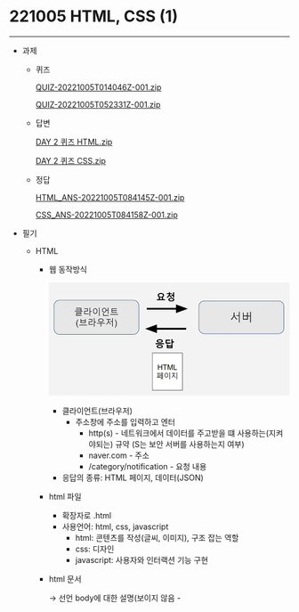 # 221005 HTML, CSS (1)

---

- 과제
    - 퀴즈
        
        [QUIZ-20221005T014046Z-001.zip](221005%20HTML,%20CSS%20(1)%202670bda9f43142d39b6a460c62fff340/QUIZ-20221005T014046Z-001.zip)
        
        [QUIZ-20221005T052331Z-001.zip](221005%20HTML,%20CSS%20(1)%202670bda9f43142d39b6a460c62fff340/QUIZ-20221005T052331Z-001.zip)
        
    - 답변
        
        [DAY 2 퀴즈 HTML.zip](221005%20HTML,%20CSS%20(1)%202670bda9f43142d39b6a460c62fff340/DAY_2_%25ED%2580%25B4%25EC%25A6%2588_HTML.zip)
        
        [DAY 2 퀴즈 CSS.zip](221005%20HTML,%20CSS%20(1)%202670bda9f43142d39b6a460c62fff340/DAY_2_%25ED%2580%25B4%25EC%25A6%2588_CSS.zip)
        
    - 정답
        
        [HTML_ANS-20221005T084145Z-001.zip](221005%20HTML,%20CSS%20(1)%202670bda9f43142d39b6a460c62fff340/HTML_ANS-20221005T084145Z-001.zip)
        
        [CSS_ANS-20221005T084158Z-001.zip](221005%20HTML,%20CSS%20(1)%202670bda9f43142d39b6a460c62fff340/CSS_ANS-20221005T084158Z-001.zip)
        
- 필기
    - HTML
        - 웹 동작방식
            
            ![Untitled](221005%20HTML,%20CSS%20(1)%202670bda9f43142d39b6a460c62fff340/Untitled.png)
            
            - 클라이언트(브라우저)
                - 주소창에 주소를 입력하고 엔터
                    - http(s) - 네트워크에서 데이터를 주고받을 떄 사용하는(지켜야되는) 규약 (S는 보안 서버를 사용하는지 여부)
                    - naver.com  - 주소
                    - /category/notification - 요청 내용
            - 응답의 종류: HTML 페이지, 데이터(JSON)
        - html 파일
            - 확장자로 .html
            - 사용언어: html, css, javascript
                - html: 콘텐츠를 작성(글씨, 이미지), 구조 잡는 역할
                - css: 디자인
                - javascript: 사용자와 인터랙션 기능 구현
        - html  문서
            
            <!DOCUTYPE html> → 선언
            
            <html> </html>
            
            <head> </head> body에 대한 설명(보이지 않음 - <title>은 제외)
            
            <body> </body> 브라우저의 내용
            
            ![Untitled](221005%20HTML,%20CSS%20(1)%202670bda9f43142d39b6a460c62fff340/Untitled%201.png)
            
        - VS CODE
            
            ![Untitled](221005%20HTML,%20CSS%20(1)%202670bda9f43142d39b6a460c62fff340/Untitled%202.png)
            
        - HTML 문법
            
            ![Untitled](221005%20HTML,%20CSS%20(1)%202670bda9f43142d39b6a460c62fff340/Untitled%203.png)
            
            - 한줄=요소 ( <H1>hello</h1>)
                - 테그에 / 없는 것: 시작, / 있는 것: 끝
                - 속성
                    - a href: 앵커
                    - 속성값은 “” 안에 써야 함
            - 중요 포인트
                - 열면 닫아야 한다.
                - 중첩해서 사용할 수 있다.
                - 안닫는 것도 있다. (<img src=””>)
            - 문법
                - 제목: h1 - h6
                    - h1이 가장 큰 제목
                    - h6이 가장 작은 제목
                - 문단: <p>
                - 앵커: <a href=”주소 url” target=”_blank”> → 주소로 이동,
                    - target=”_blank”새탭에서 열기
                - 이미지: <img src=”logo.png” widhth=”10px” height=”10px”>
                    - 닫는 테그 없음
                - 리스트 표현: ul, ol, li
                    - ul: 글머리 기호로
                    - ol: 번호 매기기로
                    - li: 글머리/번호매기기의 내용
                - 표: table
                    - tr: 행
                    - th: 헤드
                    - td: 열
                        
                        ![Untitled](221005%20HTML,%20CSS%20(1)%202670bda9f43142d39b6a460c62fff340/Untitled%204.png)
                        
                - 폼
                    
                    ![Untitled](221005%20HTML,%20CSS%20(1)%202670bda9f43142d39b6a460c62fff340/Untitled%205.png)
                    
                    - 백엔드, 서버로 데이터를 보낼 떄 사용
                    - 사용자의 입력을 받는 요소와 함께 쓰임
                        - input: 주요속성 type
            - developer.mozila.org/ko/
                
                ![Untitled](221005%20HTML,%20CSS%20(1)%202670bda9f43142d39b6a460c62fff340/Untitled%206.png)
                
            - 시맨틱 요소: 스타일에 변형을 주지 않고 의미를 담는 요소들, SEO(검색엔진최적화)에 영향을 미침
                - <div>: 구역
                - <nav>: 네비게이션 역할(구역화)
                - <section>
                - <article>
                - <header>: 머리글
                - <footer>
                - <main>: 주요 내용
        - 웹 표준
            - 웹 표준을 잘 지켜서 작성할 수록 SEO가 잘 됨
                - [https://www.w3.org/WAI/standards-guidelines/ko](https://www.w3.org/WAI/standards-guidelines/ko)
                - [validator.w3.org](http://validator.w3.org)
        
        📖 웹의 기본
        
    - CSS
        - CSS 문법
            - HTML로 뼈대를 만들 고 CSS로 꾸밈
                
                ![Untitled](221005%20HTML,%20CSS%20(1)%202670bda9f43142d39b6a460c62fff340/Untitled%207.png)
                
            - <head> ~ </head>사이에 <style> ~ </style> 삽입하고 그 사이에 css코드 적용
                
                ![Untitled](221005%20HTML,%20CSS%20(1)%202670bda9f43142d39b6a460c62fff340/Untitled%208.png)
                
        - 선택자
            - 요소 선택자: html 문서 안의 요소를 선택하여 적용할 경우
                
                → p {color:red;}
                
            - 클래스 선택자: html 요소의 클래스 속성을 이용한 선택
                
                → <p **class**=”first”>처음</p>
                
                    .first {color:red;}
                
            - 아이디 선택자: html 요소의 아이디 속성을 이용한 선택
                
                → <p **id**=”onlyone”>유일한</p>
                
                    #onlyone {color:red;}
                
        - CSS 적용 방법
            - 요소에 속성으로 작성
                
                → <p style=”color:red;”>빨간색</p>
                
            - <head > <style> ~~ </style> </head>
            - css 파일을 분리해서 별도로 작성 **>> 가장 많이 사용**
                
                → <head>
                
                        <link rel=”stylesheet” href=”style.css”
                
                    </head>
                
                     p {color:red;}
                
        - 다중 선택자
            - 자손 선택자 div 안에 포함된 모든 p
                
                → div p[color: red;}
                
            - 자식 선택자 - div 안에 바로 포함된 p
                
                → div > h1 {color:red;}
                
            - 형제 선택자 - 형제 관계를 이용해서 선택
                
                → div + h2 {color:red;} (인접 형제 선택자)
                
                - <h1>//<h1>//<h1> ... 의 경우 h1+h1으로 표기하면 첫번째 h1 외의 h1이 모두 표시 됨 (h1의 인접이 계속 중첩되기 때문에)
                
                → div ~ h2 {color:red;} (일반 형제 선택자)
                
                [CSS 형제 선택자? CSS의 + 및 ~ 기호 사용법 정리 - dasima](https://dasima.xyz/css-%ED%98%95%EC%A0%9C-%EC%84%A0%ED%83%9D%EC%9E%90-%EC%A2%85%EB%A5%98-%EA%B8%B0%ED%98%B8-%EC%A0%95%EB%A6%AC/)
                
        - CSS 우선순위 : 요소의 스타일 속성 > 아이디 > 클래스 > 요소
        - 폰트
            - font-family: 사용하려고 하는 폰트를 값으로 설정 ‘,’를 사용해서 여러 개의 폰트를 나열 가능
                
                → p {
                
                font-family: aaa, “Times New Roman”, serief, sans-serief;
                
                }
                
            - font-size
                - px: 모니터의 최소 단위(고정값)
                - % 부모 요소에 비례한 크기 설정 (상대적)
                
                → p {
                
                font-size: 14px; or font-size: 100%;
                
                }
                
            - font-weight
                - bold 두껍게
                - 100 얇은
                - 400 normal
                - 700 bold
                
                → p {
                
                font-weight: bold;
                
                }
                
            - 웹 폰트 적용
                - 폰트 사용시 주의 사항
                    - 사용자 컴퓨터 안에 개발자가 지정한 폰트가 설치되어있지 않으면 사용 X
                    - 대안: 웹 폰트 사용
                - 웹 폰트: 구글 폰트
        - 박스모델
            
            ![Untitled](221005%20HTML,%20CSS%20(1)%202670bda9f43142d39b6a460c62fff340/Untitled%209.png)
            
            - Contents → Padding → Border → Margin
            - Contents: Width/Height로 크기 설정
            - Padding: 컨텐츠와 테두리의 간격
                - Padding-top: 10px;
                - Padding-right: 10px;
                - Padding-bottom: 10px;
                - Padding-left: 10px;
                - Padding: 10px; - 모두
                - Padding: 10px 20px; - 상&하/좌&우
                - Padding: 10px, 20px, 30px, 40px; - 상/우/하/좌 (시계방향)
                
                ![Untitled](221005%20HTML,%20CSS%20(1)%202670bda9f43142d39b6a460c62fff340/Untitled%2010.png)
                
            - Border: 경계선 굵기
                - border-width:1px; - 두께
                - border-style:solid; - 종류 (Solid, dashed, dotted)
                - border-color: red; - 선색
                - **border: 1px solid black; - 한번에 기입**
                
                ![Untitled](221005%20HTML,%20CSS%20(1)%202670bda9f43142d39b6a460c62fff340/Untitled%2011.png)
                
            - Margin: 다른 요소와의 간격 (바깥 여백)
                - Margin-top: 10px;
                - Margin-right: 10px;
                - Margin-bottom: 10px;
                - Margin-left: 10px;
                - Margin: 10px; - 모두
                - Margin: 10px 20px; - 상&하/좌&우
                - Margin: 10px, 20px, 30px, 40px; - 상/우/하/좌 (시계방향)
                
                ![Untitled](221005%20HTML,%20CSS%20(1)%202670bda9f43142d39b6a460c62fff340/Untitled%2012.png)
                
                - 위/아래 요소가 겹치는 경우 더하지 않음
                    - 요소 1 (아래 Margin 10px)
                    - 요소 2 (위 Margin 20px)
                        
                        >> 둘 사이 간격은 20px (더해서 30px이 아님)
                        
            - 요소의 크기
                - 가로: width + padding + border
                - 세로 : height + padding + border
            - 크롬 검사에서 확인 가능
            
- 질문
    - [x]  html:5가 포멧을 자동으로 작성해주는 건 vscode안에서의 약속인가요?
        
        yes 다른 에디터에서는 사용안될 수 있음
        
    - [ ]  
- 공부할 것
    - 시맨틱 테그에 대하여 알아보기 (em도 시맨틱 태그다)
        - <p>HTML의 강조를 나타내는 <b>strong</b>과 <i>기울기</i>를 나타내는 em요소가 있습니다.</p><hr>
        - <p>HTML의 강조를 나타내는 <strong>strong</strong>과 <em>기울기</em>를 나타내는 em요소가 있습니다.</p><hr> **→ 시맨틱!**
    - 다중선택자
    - 웹폰트 링크는 <style> 밖에 적용
